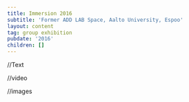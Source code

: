 ```yaml
---
title: Immersion 2016
subtitle: 'Former ADD LAB Space, Aalto University, Espoo'
layout: content
tag: group exhibition
pubdate: '2016'
children: []
---
```

//Text

//video

//images
